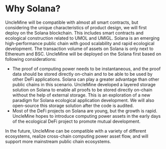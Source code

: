 # Why Solana?

UncleMine will be compatible with almost all smart contracts, but considering the unique characteristics of product design, we will first deploy on the Solana blockchain. This includes smart contracts and ecological construction related to UMOL and UMIGL. Solana is an emerging high-performance public chain with good scalability and rapid ecological development. The transaction volume of assets on Solana is only next to Ethereum and BSC. UncleMine will be deployed on the Solana first based on following considerations:

* The proof of computing power needs to be instantaneous, and the proof data should be stored directly on-chain and to be able to be used by other DeFi applications. Solana can play a greater advantage than other public chains in this scenario. UncleMine developed a layered storage solution on Solana to enable all proofs to be stored directly on-chain without the help of external storage. This is an exploration of a new paradigm for Solana ecological application development. We will also open-source this storage solution after the code is audited.
* Most of the DeFi projects on Solana are young, but the growth is rapid. UncleMine hopes to introduce computing power assets in the early days of the ecological DeFi project to promote mutual development.

In the future, UncleMine can be compatible with a variety of different ecosystems, realize cross-chain computing power asset flow, and will support more mainstream public chain ecosystems.
